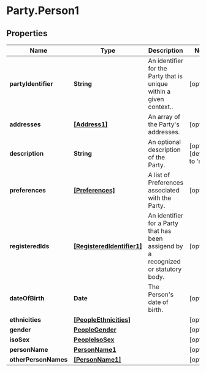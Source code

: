 # Party.Person1

## Properties
Name | Type | Description | Notes
------------ | ------------- | ------------- | -------------
**partyIdentifier** | **String** | An identifier for the Party that is unique within a given context.. | [optional] 
**addresses** | [**[Address1]**](Address1.md) | An array of the Party&#39;s addresses. | [optional] 
**description** | **String** | An optional description of the Party. | [optional] [default to &#39;null&#39;]
**preferences** | [**[Preferences]**](Preferences.md) | A list of Preferences associated with the Party. | [optional] 
**registeredIds** | [**[RegisteredIdentifier1]**](RegisteredIdentifier1.md) | An identifier for a Party that has been assigend by a recognized or statutory body. | [optional] 
**dateOfBirth** | **Date** | The Person&#39;s date of birth. | [optional] 
**ethnicities** | [**[PeopleEthnicities]**](PeopleEthnicities.md) |  | [optional] 
**gender** | [**PeopleGender**](PeopleGender.md) |  | [optional] 
**isoSex** | [**PeopleIsoSex**](PeopleIsoSex.md) |  | [optional] 
**personName** | [**PersonName1**](PersonName1.md) |  | [optional] 
**otherPersonNames** | [**[PersonName1]**](PersonName1.md) |  | [optional] 


